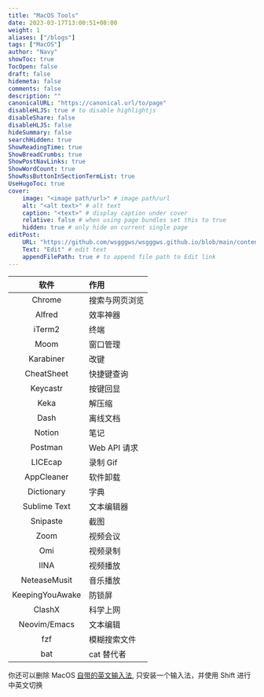 ```yaml
---
title: "MacOS Tools"
date: 2023-03-17T13:00:51+08:00
weight: 1
aliases: ["/blogs"]
tags: ["MacOS"]
author: "Navy"
showToc: true
TocOpen: false
draft: false
hidemeta: false
comments: false
description: ""
canonicalURL: "https://canonical.url/to/page"
disableHLJS: true # to disable highlightjs
disableShare: false
disableHLJS: false
hideSummary: false
searchHidden: true
ShowReadingTime: true
ShowBreadCrumbs: true
ShowPostNavLinks: true
ShowWordCount: true
ShowRssButtonInSectionTermList: true
UseHugoToc: true
cover:
    image: "<image path/url>" # image path/url
    alt: "<alt text>" # alt text
    caption: "<text>" # display caption under cover
    relative: false # when using page bundles set this to true
    hidden: true # only hide on current single page
editPost:
    URL: "https://github.com/wsgggws/wsgggws.github.io/blob/main/content"
    Text: "Edit" # edit text
    appendFilePath: true # to append file path to Edit link
---
```


|      软件       | 作用           |
| :-------------: | :------------- |
|     Chrome      | 搜索与网页浏览 |
|     Alfred      | 效率神器       |
|     iTerm2      | 终端           |
|      Moom       | 窗口管理       |
|    Karabiner    | 改键           |
|   CheatSheet    | 快捷键查询     |
|    Keycastr     | 按键回显       |
|      Keka       | 解压缩         |
|      Dash       | 离线文档       |
|     Notion      | 笔记           |
|     Postman     | Web API 请求   |
|     LICEcap     | 录制 Gif       |
|   AppCleaner    | 软件卸载       |
|   Dictionary    | 字典           |
|  Sublime Text   | 文本编辑器     |
|    Snipaste     | 截图           |
|      Zoom       | 视频会议       |
|       Omi       | 视频录制       |
|      IINA       | 视频播放       |
|  NeteaseMusit   | 音乐播放       |
| KeepingYouAwake | 防锁屏         |
|     ClashX      | 科学上网       |
|  Neovim/Emacs   | 文本编辑       |
|       fzf       | 模糊搜索文件   |
|       bat       | cat 替代者     |

你还可以删除 MacOS [自带的英文输入法](https://www.zhihu.com/question/21459701), 只安装一个输入法，并使用 Shift 进行中英文切换
